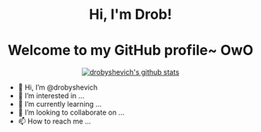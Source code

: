 <h1 align="center">Hi, I'm Drob!</h1>
<h1 align="center">Welcome to my GitHub profile~ OwO</h1>

<p align="center">
  <a href="https://github.com/drobyshevich"><img src="https://github-readme-stats.vercel.app/api?username=drobyshevich&hide_border=true&show_icons=true" alt="drobyshevich's github stats"></a>
</p>

- 👋 Hi, I’m @drobyshevich
- 👀 I’m interested in ...
- 🌱 I’m currently learning ...
- 💞️ I’m looking to collaborate on ...
- 📫 How to reach me ...

<!---
drobyshevich/drobyshevich is a ✨ special ✨ repository because its `README.md` (this file) appears on your GitHub profile.
You can click the Preview link to take a look at your changes.
--->
